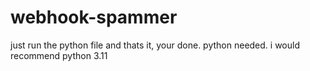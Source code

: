 # webhook-spammer
just run the python file and thats it, your done. python needed. i would recommend python 3.11
